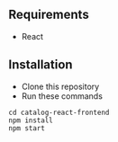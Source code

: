 ## Requirements
- React

## Installation
- Clone this repository
- Run these commands
```
cd catalog-react-frontend
npm install
npm start
```